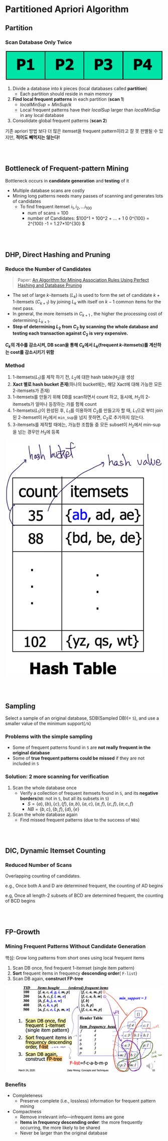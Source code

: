 # Partitioned Apriori Algorithm

## Partition

### Scan Database Only Twice

![Partition](./assets/01-partition.png)

1. Divide a database into $k$ pieces (local databases called **partition**)
   - Each partition should reside in main memory
2. **Find local frequent patterns** in each partition (**scan 1**)
   - $localMinSup = MinSup / k$
   - Local frequent patterns have their $localSup$ larger than $localMinSup$ in any local database
3. Consolidate global frequent patterns (**scan 2**)

기존 apriori 방법 보다 더 많은 itemset을 frequent pattern이라고 잘 못 판별될 수 있지만, **적어도 빼먹지는 않는다!**

<br><br>

## Bottleneck of Frequent-pattern Mining

Bottleneck occurs in **candidate generation** and **testing** of it

- Multiple database scans are costly
- Mining long patterns needs many passes of scanning and generates lots of candidates
  - To find frequent itemset $i_1, i_2, … i_{100}$
    - num of scans = 100
    - number of Candidates: $100^1 + 100^2 + … + 1 0 0^{100} = 2^{100} -1 = 1.27*10^{30} $

<br><br>

## DHP, Direct Hashing and Pruning

### Reduce the Number of Candidates

> Paper: [An Algorithm for Mining Association Rules Using Perfect Hashing and Database Pruning](http://www.cs.bilkent.edu.tr/~guvenir/publications/TAINN01-AOAG.pdf)

- The set of large $k$-itemsets ($L_k$) is used to form the set of candidate $k+1$-itemsets ($C_{k +1}$) by joining $L_k$ with itself on $k-1$ common items for the next pass.
- In general, the more itemsets in $C_{k +1}$ , the higher the processing cost of determining $L_{k +1}$.
- **Step of determining $L_2$ from $C_2$ by scanning the whole database and testing each transaction against $C_2$ is very expensive.**

**$C_k$의 개수를 감소시켜, DB scan을 통해 $C_k$에서 $L_k$(frequent $k$-itemsets)를 계산하는 cost를 감소시키기 위함**

### Method

1. 1-itemsets($L_1$)를 제작 하기 전, $L_2$에 대한 hash table($H_2$)을 생성
2. **Xact 별로 hash bucket 존재**(하나의 bucket에는, 해당 Xact에 대해 가능한 모든 2-itemsets가 존재)
3. 1-itemsets를 만들기 위해 DB를 scan하면서 count 하고, 동시에, $H_2$의 2-itemsets가 얼마나 등장하는 가를 함께 count
4. 1-itemsets($L_1$)이 완성된 후, $L_1$를 이용하여 $C_2$를 만들고자 할 때, $L_1$으로 부터 join된 2-itemset이 $H_2$에서 `min_sup`을 넘지 못하면, $C_2$로 추가하지 않는다.
5. 3-itemsets를 제작할 때에는, 가능한 조합들 중 모든 subset이 $H_2$에서 min-sup을 넘는 경우만 $H_3$에 등록

![DHP](./assets/01-dhp.png)

<br><br>

## Sampling

Select a sample of an original database, SDB(Sampled DB)(= `S`), and use a smaller value of the minimum support(`/k`)

### Problems with the simple sampling

- Some of frequent patterns found in `S` are **not really frequent in the original database**
- Some of **true frequent patterns could be missed** if they are not included in `S`

### Solution: 2 more scanning for verification

1. Scan the whole database once
   - Verify a collection of frequent itemsets found in `S`, and its **negative borders**(`NB`: not in `S`, but all its subsets in `S`)
     - $S = \{a\}, \{b\}, \{c\}, \{f\}, \{a,b\}, \{a,c\}, \{a,f\}, \{c,f\}, \{a,c,f\}$
     - $NB = \{b,c\}, \{b,f\}, \{d\}, \{e\}$
2. Scan the whole database again
   - Find missed frequent patterns (due to the success of `NB`s)

<br><br>

## DIC, Dynamic Itemset Counting

### Reduced Number of Scans

Overlapping counting of candidates.

e.g., Once both A and D are determined frequent, the counting of AD begins

e.g, Once all length-2 subsets of BCD are determined frequent, the counting of BCD begins

<br><br>

## FP-Growth

### Mining Frequent Patterns Without Candidate Generation

핵심: Grow long patterns from short ones using local frequent items

1. Scan DB once, find frequent 1-itemset (single item pattern)
2. **Sort** frequent items in frequency **descending order**( `F-list`)
3. Scan DB again, **construct FP-tree**

![fp-tree](assets/01-fptree.png)

### Benefits

- Completeness
  - Preserve complete (i.e., lossless) information for frequent pattern mining
- Compactness
  - Remove irrelevant info—infrequent items are gone
  - **Items in frequency descending order**: the more frequently occurring, the more likely to be shared
  - Never be larger than the original database